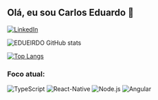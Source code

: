 ## Olá, eu sou Carlos Eduardo 📡

[![LinkedIn](https://img.shields.io/badge/LinkedIn-0077B5?style=for-the-badge&logo=linkedin&logoColor=white)](https://www.linkedin.com/in/carlos-ten%C3%B3rio/)

![EDUEIRDO GitHub stats](https://github-readme-stats.vercel.app/api?username=EDUEIRDO&show_icons=true&theme=radical&locale=pt-br)

[![Top Langs](https://github-readme-stats.vercel.app/api/top-langs/?username=EDUEIRDO&theme=radical&locale=pt-br&layout=compact)](https://github.com/anuraghazra/github-readme-stats)

### Foco atual:

![TypeScript](https://img.shields.io/badge/TypeScript-007ACC?style=for-the-badge&logo=typescript&logoColor=white)
![React-Native](https://img.shields.io/badge/React_Native-20232A?style=for-the-badge&logo=react&logoColor=61DAFB)
![Node.js](https://img.shields.io/badge/Node.js-339933?style=for-the-badge&logo=nodedotjs&logoColor=white)
![Angular](https://img.shields.io/badge/Angular-DD0031?style=for-the-badge&logo=angular&logoColor=white)



